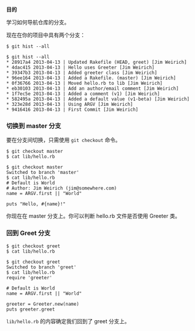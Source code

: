 **目的**

学习如何导航仓库的分支。

现在在你的项目中具有两个分支：

```
$ git hist --all
```

```
$ git hist --all
* 28917a4 2013-04-13 | Updated Rakefile (HEAD, greet) [Jim Weirich]
* 4dac415 2013-04-13 | Hello uses Greeter [Jim Weirich]
* 39347b3 2013-04-13 | Added greeter class [Jim Weirich]
* 96ee164 2013-04-13 | Added a Rakefile. (master) [Jim Weirich]
* 0f36766 2013-04-13 | Moved hello.rb to lib [Jim Weirich]
* eb30103 2013-04-13 | Add an author/email comment [Jim Weirich]
* 1f7ec5e 2013-04-13 | Added a comment (v1) [Jim Weirich]
* 582495a 2013-04-13 | Added a default value (v1-beta) [Jim Weirich]
* 323e28d 2013-04-13 | Using ARGV [Jim Weirich]
* 9416416 2013-04-13 | First Commit [Jim Weirich]
```

### 切换到 master 分支

要在分支间切换，只需使用 `git checkout` 命令。

```
$ git checkout master
$ cat lib/hello.rb
```

```
$ git checkout master
Switched to branch 'master'
$ cat lib/hello.rb
# Default is World
# Author: Jim Weirich (jim@somewhere.com)
name = ARGV.first || "World"

puts "Hello, #{name}!"
```

你现在在 master 分支上。你可以判断 hello.rb 文件是否使用 Greeter 类。

### 回到 Greet 分支

```
$ git checkout greet
$ cat lib/hello.rb
```

```
$ git checkout greet
Switched to branch 'greet'
$ cat lib/hello.rb
require 'greeter'

# Default is World
name = ARGV.first || "World"

greeter = Greeter.new(name)
puts greeter.greet
```

`lib/hello.rb` 的内容确定我们回到了 greet 分支上。